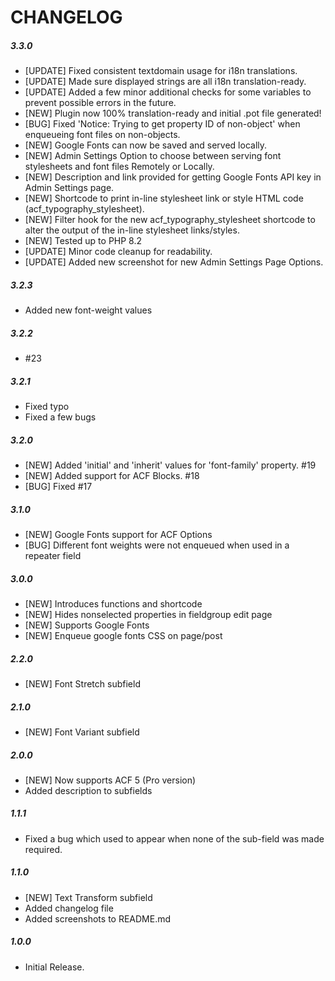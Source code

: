# CHANGELOG

##### 3.3.0
* [UPDATE] Fixed consistent textdomain usage for i18n translations.
* [UPDATE] Made sure displayed strings are all i18n translation-ready.
* [UPDATE] Added a few minor additional checks for some variables to prevent possible errors in the future.
* [NEW] Plugin now 100% translation-ready and initial .pot file generated!
* [BUG] Fixed 'Notice: Trying to get property ID of non-object' when enqueueing font files on non-objects.
* [NEW] Google Fonts can now be saved and served locally.
* [NEW] Admin Settings Option to choose between serving font stylesheets and font files Remotely or Locally.
* [NEW] Description and link provided for getting Google Fonts API key in Admin Settings page.
* [NEW] Shortcode to print in-line stylesheet link or style HTML code (acf_typography_stylesheet).
* [NEW] Filter hook for the new acf_typography_stylesheet shortcode to alter the output of the in-line stylesheet links/styles.
* [NEW] Tested up to PHP 8.2
* [UPDATE] Minor code cleanup for readability. 
* [UPDATE] Added new screenshot for new Admin Settings Page Options. 

##### 3.2.3
* Added new font-weight values

##### 3.2.2
* #23

##### 3.2.1
* Fixed typo
* Fixed a few bugs

##### 3.2.0
* [NEW] Added 'initial' and 'inherit' values for 'font-family' property. #19
* [NEW] Added support for ACF Blocks. #18
* [BUG] Fixed #17

##### 3.1.0
* [NEW] Google Fonts support for ACF Options
* [BUG] Different font weights were not enqueued when used in a repeater field

##### 3.0.0
* [NEW] Introduces functions and shortcode
* [NEW] Hides nonselected properties in fieldgroup edit page
* [NEW] Supports Google Fonts
* [NEW] Enqueue google fonts CSS on page/post

##### 2.2.0
* [NEW] Font Stretch subfield

##### 2.1.0
* [NEW] Font Variant subfield

##### 2.0.0
* [NEW] Now supports ACF 5 (Pro version)
* Added description to subfields

##### 1.1.1
* Fixed a bug which used to appear when none of the sub-field was made required.

##### 1.1.0
* [NEW] Text Transform subfield
* Added changelog file
* Added screenshots to README.md

##### 1.0.0
* Initial Release.
